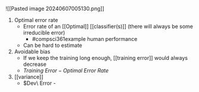 ![[Pasted image 20240607005130.png]]
1. Optimal error rate
	- Error rate of an [[Optimal]] [[classifier(s)]] (there will always be some irreducible error)
		- #compsci361example human performance
	- Can be hard to estimate
2. Avoidable bias
	- If we keep the training long enough, [[training error]] would always decrease
	- $Training\ Error - Optimal\ Error\ Rate$
1. [[variance]]
	- $Dev\ Error - 